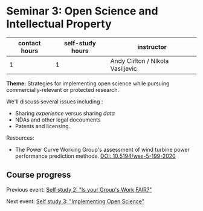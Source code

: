 # Seminar 3: Open Science and Intellectual Property

| contact hours | self-study hours | instructor |
|---|---|---|
| 1 | 1 | Andy Clifton / NIkola Vasiljevic |

**Theme:** Strategies for implementing open science while pursuing commercially-relevant or protected research.

We'll discuss several issues including :
- Sharing _experience_ versus sharing _data_
- NDAs and other legal docouments
- Patents and licensing.

Resources:
- The Power Curve Working Group's assessment of wind turbine power performance prediction methods. [DOI: 10.5194/wes-5-199-2020
](https://doi.org/10.5194/wes-5-199-2020)

## Course progress
Previous event: [Self study 2: "Is your Group's Work FAIR?"](selfstudy2.md)

Next event: [Self study 3: "Implementing Open Science"](selfstudy3.md)
